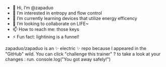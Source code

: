- 👋 Hi, I’m @zapaduo
- 👀 I’m interested in entropy and flow control
- 🌱 I’m currently learning devices that utilize energy efficency
- 💞️ I’m looking to collaborate on LIFE~
- 📫 How to reach me: those keys
- ⚡ Fun fact: lightining is a funnel!

zapaduo/zapaduo is an ✨ electric ✨ repo because I appeared in the "GitHub" wild.
You can click "challenge this trainer" ? to take a look at your changes : run.
console.log("You got away safely!")

